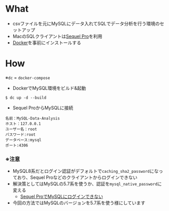 # What
* csvファイルを元にMySQLにデータ入れてSQLでデータ分析を行う環境のセットアップ
* MacのSQLクライアントは[Sequel Pro](http://sequelpro.com/)を利用
* [Docker](https://docs.docker.jp/docker-for-mac/install.html)を事前にインストールする

# How
※`dc` = `docker-compose`

* DockerでMySQL環境をビルド&起動
```
$ dc up -d --build
```

* Sequel ProからMySQLに接続
```
名前：MySQL-Data-Analysis
ホスト：127.0.0.1
ユーザー名：root
パスワード:root
データベース:mysql
ポート:4306
```

### ※注意
* MySQL8系だとログイン認証がデフォルトで`caching_sha2_password`になっており、Sequel Proなどのクライアントからログインできない
* 解決策としてはMySQLの5.7系を使うか、認証を`mysql_native_password`に変える
  * [Sequel ProでMySQLにログインできない](https://qiita.com/ysk1o/items/7f0ca12ced72363f9448)
* 今回の方法ではMySQLのバージョンを5.7系を使う様にしています
